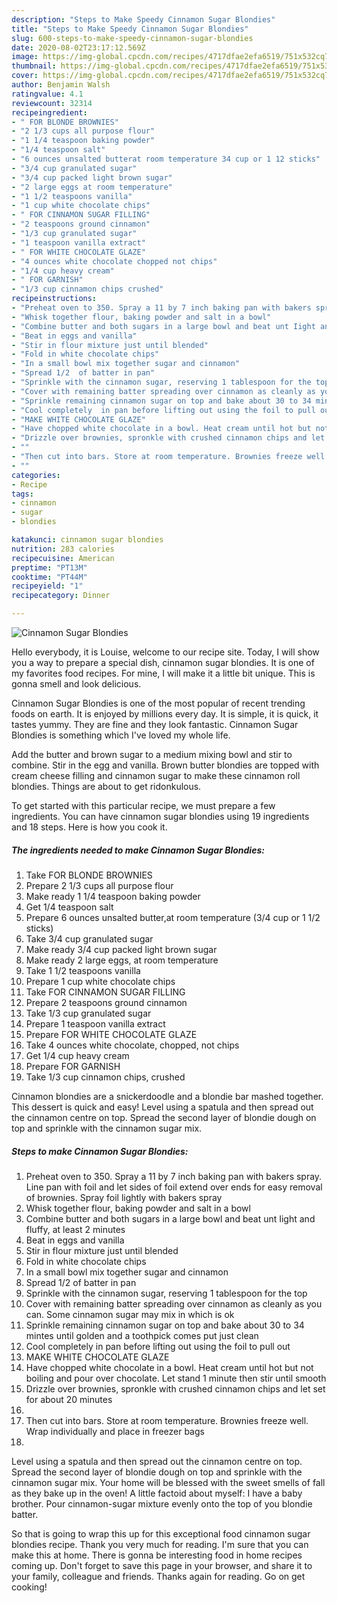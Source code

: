 ```yaml
---
description: "Steps to Make Speedy Cinnamon Sugar Blondies"
title: "Steps to Make Speedy Cinnamon Sugar Blondies"
slug: 600-steps-to-make-speedy-cinnamon-sugar-blondies
date: 2020-08-02T23:17:12.569Z
image: https://img-global.cpcdn.com/recipes/4717dfae2efa6519/751x532cq70/cinnamon-sugar-blondies-recipe-main-photo.jpg
thumbnail: https://img-global.cpcdn.com/recipes/4717dfae2efa6519/751x532cq70/cinnamon-sugar-blondies-recipe-main-photo.jpg
cover: https://img-global.cpcdn.com/recipes/4717dfae2efa6519/751x532cq70/cinnamon-sugar-blondies-recipe-main-photo.jpg
author: Benjamin Walsh
ratingvalue: 4.1
reviewcount: 32314
recipeingredient:
- " FOR BLONDE BROWNIES"
- "2 1/3 cups all purpose flour"
- "1 1/4 teaspoon baking powder"
- "1/4 teaspoon salt"
- "6 ounces unsalted butterat room temperature 34 cup or 1 12 sticks"
- "3/4 cup granulated sugar"
- "3/4 cup packed light brown sugar"
- "2 large eggs at room temperature"
- "1 1/2 teaspoons vanilla"
- "1 cup white chocolate chips"
- " FOR CINNAMON SUGAR FILLING"
- "2 teaspoons ground cinnamon"
- "1/3 cup granulated sugar"
- "1 teaspoon vanilla extract"
- " FOR WHITE CHOCOLATE GLAZE"
- "4 ounces white chocolate chopped not chips"
- "1/4 cup heavy cream"
- " FOR GARNISH"
- "1/3 cup cinnamon chips crushed"
recipeinstructions:
- "Preheat oven to 350. Spray a 11 by 7 inch baking pan with bakers spray. Line pan with foil and let sides of foil extend over ends for easy removal of brownies. Spray foil lightly with bakers spray"
- "Whisk together flour, baking powder and salt in a bowl"
- "Combine butter and both sugars in a large bowl and beat unt Iight and fluffy, at least 2 minutes"
- "Beat in eggs and vanilla"
- "Stir in flour mixture just until blended"
- "Fold in white chocolate chips"
- "In a small bowl mix together sugar and cinnamon"
- "Spread 1/2  of batter in pan"
- "Sprinkle with the cinnamon sugar, reserving 1 tablespoon for the top"
- "Cover with remaining batter spreading over cinnamon as cleanly as you can. Some cinnamon sugar may mix in which is ok"
- "Sprinkle remaining cinnamon sugar on top and bake about 30 to 34 mintes until golden and a toothpick comes put just clean"
- "Cool completely  in pan before lifting out using the foil to pull out"
- "MAKE WHITE CHOCOLATE GLAZE"
- "Have chopped white chocolate in a bowl. Heat cream until hot but not boiling and pour over chocolate. Let stand 1 minute then stir until smooth"
- "Drizzle over brownies, spronkle with crushed cinnamon chips and let set for about 20 minutes"
- ""
- "Then cut into bars. Store at room temperature. Brownies freeze well. Wrap individually and place in freezer bags"
- ""
categories:
- Recipe
tags:
- cinnamon
- sugar
- blondies

katakunci: cinnamon sugar blondies 
nutrition: 283 calories
recipecuisine: American
preptime: "PT13M"
cooktime: "PT44M"
recipeyield: "1"
recipecategory: Dinner

---
```



![Cinnamon Sugar Blondies](https://img-global.cpcdn.com/recipes/4717dfae2efa6519/751x532cq70/cinnamon-sugar-blondies-recipe-main-photo.jpg)

Hello everybody, it is Louise, welcome to our recipe site. Today, I will show you a way to prepare a special dish, cinnamon sugar blondies. It is one of my favorites food recipes. For mine, I will make it a little bit unique. This is gonna smell and look delicious.

Cinnamon Sugar Blondies is one of the most popular of recent trending foods on earth. It is enjoyed by millions every day. It is simple, it is quick, it tastes yummy. They are fine and they look fantastic. Cinnamon Sugar Blondies is something which I've loved my whole life.

Add the butter and brown sugar to a medium mixing bowl and stir to combine. Stir in the egg and vanilla. Brown butter blondies are topped with cream cheese filling and cinnamon sugar to make these cinnamon roll blondies. Things are about to get ridonkulous.


To get started with this particular recipe, we must prepare a few ingredients. You can have cinnamon sugar blondies using 19 ingredients and 18 steps. Here is how you cook it.

<!--inarticleads1-->

##### The ingredients needed to make Cinnamon Sugar Blondies:

1. Take  FOR BLONDE BROWNIES
1. Prepare 2 1/3 cups all purpose flour
1. Make ready 1 1/4 teaspoon baking powder
1. Get 1/4 teaspoon salt
1. Prepare 6 ounces unsalted butter,at room temperature (3/4 cup or 1 1/2 sticks)
1. Take 3/4 cup granulated sugar
1. Make ready 3/4 cup packed light brown sugar
1. Make ready 2 large eggs, at room temperature
1. Take 1 1/2 teaspoons vanilla
1. Prepare 1 cup white chocolate chips
1. Take  FOR CINNAMON SUGAR FILLING
1. Prepare 2 teaspoons ground cinnamon
1. Take 1/3 cup granulated sugar
1. Prepare 1 teaspoon vanilla extract
1. Prepare  FOR WHITE CHOCOLATE GLAZE
1. Take 4 ounces white chocolate, chopped, not chips
1. Get 1/4 cup heavy cream
1. Prepare  FOR GARNISH
1. Take 1/3 cup cinnamon chips, crushed


Cinnamon blondies are a snickerdoodle and a blondie bar mashed together. This dessert is quick and easy! Level using a spatula and then spread out the cinnamon centre on top. Spread the second layer of blondie dough on top and sprinkle with the cinnamon sugar mix. 

<!--inarticleads2-->

##### Steps to make Cinnamon Sugar Blondies:

1. Preheat oven to 350. Spray a 11 by 7 inch baking pan with bakers spray. Line pan with foil and let sides of foil extend over ends for easy removal of brownies. Spray foil lightly with bakers spray
1. Whisk together flour, baking powder and salt in a bowl
1. Combine butter and both sugars in a large bowl and beat unt Iight and fluffy, at least 2 minutes
1. Beat in eggs and vanilla
1. Stir in flour mixture just until blended
1. Fold in white chocolate chips
1. In a small bowl mix together sugar and cinnamon
1. Spread 1/2  of batter in pan
1. Sprinkle with the cinnamon sugar, reserving 1 tablespoon for the top
1. Cover with remaining batter spreading over cinnamon as cleanly as you can. Some cinnamon sugar may mix in which is ok
1. Sprinkle remaining cinnamon sugar on top and bake about 30 to 34 mintes until golden and a toothpick comes put just clean
1. Cool completely  in pan before lifting out using the foil to pull out
1. MAKE WHITE CHOCOLATE GLAZE
1. Have chopped white chocolate in a bowl. Heat cream until hot but not boiling and pour over chocolate. Let stand 1 minute then stir until smooth
1. Drizzle over brownies, spronkle with crushed cinnamon chips and let set for about 20 minutes
1. 
1. Then cut into bars. Store at room temperature. Brownies freeze well. Wrap individually and place in freezer bags
1. 


Level using a spatula and then spread out the cinnamon centre on top. Spread the second layer of blondie dough on top and sprinkle with the cinnamon sugar mix. Your home will be blessed with the sweet smells of fall as they bake up in the oven! A little factoid about myself: I have a baby brother. Pour cinnamon-sugar mixture evenly onto the top of you blondie batter. 

So that is going to wrap this up for this exceptional food cinnamon sugar blondies recipe. Thank you very much for reading. I'm sure that you can make this at home. There is gonna be interesting food in home recipes coming up. Don't forget to save this page in your browser, and share it to your family, colleague and friends. Thanks again for reading. Go on get cooking!
